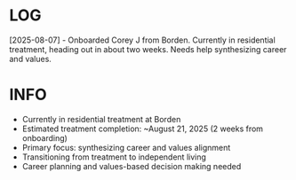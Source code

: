 # LOG
[2025-08-07] - Onboarded Corey J from Borden. Currently in residential treatment, heading out in about two weeks. Needs help synthesizing career and values.

# INFO
- Currently in residential treatment at Borden
- Estimated treatment completion: ~August 21, 2025 (2 weeks from onboarding)
- Primary focus: synthesizing career and values alignment
- Transitioning from treatment to independent living
- Career planning and values-based decision making needed